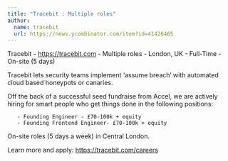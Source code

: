 ```yaml
---
title: "Tracebit : Multiple roles"
author:
  name: tracebit
  url: https://news.ycombinator.com/item?id=41426465
---
```

Tracebit - <a href="https:&#x2F;&#x2F;tracebit.com" rel="nofollow">https:&#x2F;&#x2F;tracebit.com</a> - Multiple roles - London, UK - Full-Time - On-site (5 days)

Tracebit lets security teams implement ‘assume breach’ with automated cloud based honeypots or canaries.

Off the back of a successful seed fundraise from Accel, we are actively hiring for smart people who get things done in the following positions:

<pre><code>   - Founding Engineer - £70-100k + equity 
   - Founding Frontend Engineer- £70-100k + equity 
</code></pre>
On-site roles (5 days a week) in Central London.

Learn more and apply: <a href="https:&#x2F;&#x2F;tracebit.com&#x2F;careers" rel="nofollow">https:&#x2F;&#x2F;tracebit.com&#x2F;careers</a>
